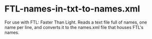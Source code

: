 # FTL-names-in-txt-to-names.xml
For use with FTL: Faster Than Light. Reads a text file full of names, one name per line, and converts it to the names.xml file that houses FTL's names.
